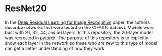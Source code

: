 # ResNet20

In the [Deep Residual Learning for Image Recognition](https://arxiv.org/abs/1512.03385) paper, the authors describe networks that were tested on the CIFAR10 dataset. Models were built with 20, 32, 44, and 56 layers. In this repository, the 20-layer model was recreated in [pytorch](pytorch.org). The purpose of this repository is to explicitly show each layer in the network so those who are new to this type of model can get a better understanding of how they work.

